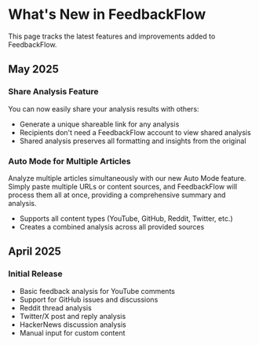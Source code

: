 # What's New in FeedbackFlow

This page tracks the latest features and improvements added to FeedbackFlow.

## May 2025

### Share Analysis Feature

You can now easily share your analysis results with others:

- Generate a unique shareable link for any analysis
- Recipients don't need a FeedbackFlow account to view shared analysis
- Shared analysis preserves all formatting and insights from the original

### Auto Mode for Multiple Articles

Analyze multiple articles simultaneously with our new Auto Mode feature. Simply paste multiple URLs or content sources, and FeedbackFlow will process them all at once, providing a comprehensive summary and analysis.

- Supports all content types (YouTube, GitHub, Reddit, Twitter, etc.)
- Creates a combined analysis across all provided sources

## April 2025

### Initial Release

- Basic feedback analysis for YouTube comments
- Support for GitHub issues and discussions
- Reddit thread analysis
- Twitter/X post and reply analysis
- HackerNews discussion analysis
- Manual input for custom content